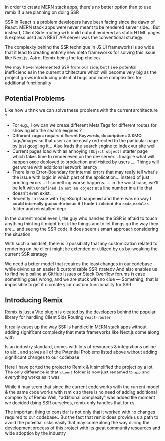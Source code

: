 
in order to create MERN stack apps, there's no better option than to use remix if u are planning on doing SSR

SSR in React is a problem developers have been facing since the dawn of React. MERN stack apps were never meant to be rendered server side… But instead, Client Side routing with build output rendered as static HTML pages & express used as a REST API server was the conventional strategy.

The complexity behind the SSR technique in JS UI frameworks is so wide that it lead to creating entirely new meta frameworks for solving this issue like Next.js, Astro, Remix being the top choices

We may have implemented SSR from our side, but I see potential inefficiencies in the current architecture which will become very big as the project grows introducing potential bugs and more complexities for additional functionality

## Potential Problems
Like how u think we can solve these problems with the current architecture ?
- For e.g., How can we create different Meta Tags for different routes for showing into the search engines ?
- Different pages require different Keywords, descriptions & SMO tags/images so that user can be easily redirected to the particular page by just googling it… Also leads the search engine to index our site well
- Current pages load with an annoying `[Object object]` starter page which takes time to render even on the dev server… Imagine what will happen once deployed to production and visited by users …. Things will get worse with additional network latency
- There is no Error-Boundary for internal errors that may really tell what's the issue with logic in which part of the application… instead of just printing errors… If something worse happens..… in the worst case, we'll be left with `Undefined in not an object` at a line number in a file that doesn't even exist.
- Recently an issue with TypeScript happened and there was no way I could internally guess the issue if I hadn't deleted the `node_modules` folder and reinstalled deps

In the current model even I, the guy who handles the SSR is afraid to touch anything thinking it might break the things and to let things go the way they are… and seeing the SSR code, it does seem a smart approach considering the situation

With such a mindset, there is 0 possibility that any customization related to rendering on the client might be extended or utilized by us by tweaking the current SSR strategy

We need a better model that requires the least changes in our codebase while giving us an easier & customizable  SSR strategy
And also enables us to find help online at GitHub Issues or Stack Overflow forums in case something goes wrong, and we are stuck with no clue — Something, that is impossible to get if u create your custom functionality for SSR
## Introducing Remix

Remix is just a Vite plugin is created by the developers behind the popular library for handling Client Side Routing `react-router`

It really eases up the way SSR is handled in MERN stack apps without adding significant complexity that meta frameworks like Next.js come along with

Is an industry standard, comes with lots of resources & integrations online to aid.. and solves all of the Potential Problems listed above without adding significant changes to our codebase

Here I have ported the project to Remix & it simplified the project by a lot
The only difference is that `client` folder is now just renamed to `app` and everything works as it was

While it may seem that since the current code works with the current model & the same code works with remix so there is no need of adding additional complexity of Remix
Well, "additional complexity" was added the moment we decided doing SSR ourselves, remix only handles that for us.

The important thing to consider is not only that it worked with no changes required to our codebase.. But the fact that remix does provide us a path to avoid the potential risks easily that may come along the way during the development process of this project with its great community resources and wide adoption by the industry
